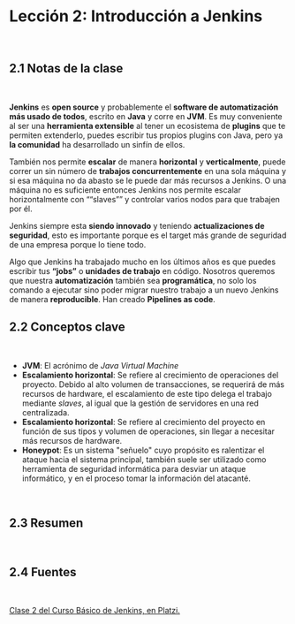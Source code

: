 # Lección 2: Introducción a Jenkins
<br>

## 2.1 Notas de la clase
<br>

**Jenkins** es **open source** y probablemente el **software de automatización más usado de todos**, escrito en **Java** y corre en **JVM**. Es muy conveniente al ser una **herramienta extensible** al tener un ecosistema de **plugins** que te permiten extenderlo, puedes escribir tus propios plugins con Java, pero ya **la comunidad** ha desarrollado un sinfín de ellos.

También nos permite **escalar** de manera **horizontal** y **verticalmente**, puede correr un sin número de **trabajos concurrentemente** en una sola máquina y si esa máquina no da abasto se le puede dar más recursos a Jenkins. O una máquina no es suficiente entonces Jenkins nos permite escalar horizontalmente con ““slaves”” y controlar varios nodos para que trabajen por él.

Jenkins siempre esta **siendo innovado** y teniendo **actualizaciones de seguridad**, esto es importante porque es el target más grande de seguridad de una empresa porque lo tiene todo.

Algo que Jenkins ha trabajado mucho en los últimos años es que puedes escribir tus **“jobs”** o **unidades de trabajo** en código. Nosotros queremos que nuestra **automatización** también sea **programática**, no solo los comando a ejecutar sino poder migrar nuestro trabajo a un nuevo Jenkins de manera **reproducible**. Han creado **Pipelines as code**.
<br>

## 2.2 Conceptos clave
<br>

- **JVM**: El acrónimo de _Java Virtual Machine_
- **Escalamiento horizontal**: Se refiere al crecimiento de operaciones del proyecto. Debido al alto volumen de transacciones, se requerirá de más recursos de hardware, el escalamiento de este tipo delega el trabajo mediante _slaves_, al igual que la gestión de servidores en una red centralizada.
- **Escalamiento horizontal**: Se refiere al crecimiento del proyecto en función de sus tipos y volumen de operaciones, sin llegar a necesitar más recursos de hardware.
- **Honeypot**: Es un sistema "señuelo" cuyo propósito es ralentizar el ataque hacia el sistema principal, también suele ser utilizado como herramienta de seguridad informática para desviar un ataque informático, y en el proceso tomar la información del atacanté.

<br>

## 2.3 Resumen
<br>

## 2.4 Fuentes
<br>

[Clase 2 del Curso Básico de Jenkins, en Platzi. ](https://platzi.com/clases/1436-jenkins-basico/15627-introduccion-a-jenkins/)